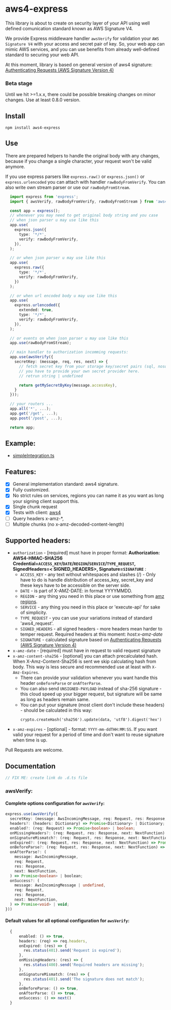 # aws4-express
This library is about to create on security layer of your API using well defined comunication standard known as AWS Signature V4.

We provide Express middleware handler `awsVerify` for validation your `AWS Signature V4` with your access and secret pair of key. So, your web app can mimic AWS services, and you can use benefits from already well-defined standard to securing your web API.

At this moment, library is based on general version of aws4 signature:
[Authenticating Requests (AWS Signature Version 4)](https://docs.aws.amazon.com/AmazonS3/latest/API/sig-v4-authenticating-requests.html)

### Beta stage
Until we hit >=1.x.x, there could be possible breaking changes on minor changes.
Use at least 0.8.0 version.

## Install


```shell
npm install aws4-express
```

## Use

There are prepared helpers to handle the original body with any changes, because if you change a single character, your request won't be valid anymore.

If you use express parsers like `express.raw()` or `express.json()` or `express.urlencoded` you can attach with handler `rawBodyFromVerify`. You can also write own stream parser or use our `rawBodyFromStream`.

```typescript
  import express from 'express';
  import { awsVerify, rawBodyFromVerify, rawBodyFromStream } from 'aws4-express';

  const app = express();
  // whenever you may need to get original body string and you case
  // when json parser u may use like this
  app.use(
    express.json({
      type: '*/*',
      verify: rawBodyFromVerify,
    }),
  );

  // or when json parser u may use like this
  app.use(
    express.raw({
      type: '*/*',
      verify: rawBodyFromVerify,
    })
  );

  // or when url encoded body u may use like this
  app.use(
    express.urlencoded({
      extended: true,
      type: '*/*',
      verify: rawBodyFromVerify,
    }),
  );

  // or events on when json parser u may use like this
  app.use(rawBodyFromStream);

  // main handler to authorization incomming requests:
  app.use(awsVerify({
    secretKey: (message, req, res, next) => {
      // fetch secret key from your storage key/secret pairs (sql, nosql, memory)
      // you have to provide your own secret provider here.
      // retrun string | undefined

      return getMySecretByKey(message.accessKey),
    }
  }));

  // your routers ...
  app.all('*', ...);
  app.get('/get', ...);
  app.post('/post', ...);

  return app;
```

## Example:

- [simpleIntegration.ts](/src/examples/simpleIntegration.ts)

## Features:

- [x] General implementation standard: aws4 signature.
- [x] Fully customized.
- [x] No strict rules on services, regions you can name it as you want as long your signing client support this.
- [x] Single chunk request
- [x] Tests with client: [aws4](https://www.npmjs.com/package/aws4)
- [ ] Query headers x-amz-*,
- [ ] Multiple chunks (no x-amz-decoded-content-length)

## Supported headers:

- `authorization` - [required] must have in proper format: **Authorization: AWS4-HMAC-SHA256
Credential=`ACCESS_KEY`/`DATE`/`REGION`/`SERVICE`/`TYPE_REQUEST`,
SignedHeaders=< SIGNED_HEADERS>,
Signature=`SIGNATURE`** :
  * `ACCESS_KEY` - any text without whitespaces and slashes (/) - Only have to do is handle distribution of access_key, secret_key and these keys have to be accessible on the server side.
  * `DATE` - is part of X-AMZ-DATE: in format YYYYMMDD.
  * `REGION` - any thing you need in this place or use something from [amz regions](https://docs.aws.amazon.com/AmazonRDS/latest/UserGuide/Concepts.RegionsAndAvailabilityZones.html).
  * `SERVICE` - any thing you need in this place or 'execute-api' for sake of simplicity.
  * `TYPE_REQUEST` - you can use your variations instead  of standard 'aws4_request'.
  * `SIGNED_HEADERS` - all signed headers - more headers mean harder to temper request. Required headers at this moment: *host:x-amz-date*
  * `SIGNATURE` - calculated signature based on [Authenticating Requests (AWS Signature Version 4)](https://docs.aws.amazon.com/AmazonS3/latest/API/sig-v4-authenticating-requests.html)
- `x-amz-date` - [required] must have in request to valid request signature
- `x-amz-content-sha256` - [optional] you can attach precalculated hash. When X-Amz-Content-Sha256 is sent we skip calculating hash from body. This way is less secure and recommended use at least with `X-Amz-Expires`.
  * There can provide your validation whenever you want handle this header `onBeforeParse` or `onAfterParse`.
  * You can also send `UNSIGNED-PAYLOAD` instead of sha-256 signature - this cloud speed up your bigger request, but signature will be same as long as headers remain same.
  * You can put your signature (most client don't include these headers) - should be calculated in this way:
    ```
    crypto.createHash('sha256').update(data, 'utf8').digest('hex')
    ```
- `x-amz-expires` - [optional] - format: `YYYY-mm-ddTHH:MM:SS`. If you want valid your request for a period of time and don't want to reuse signature when time is up.

Pull Requests are welcome.

## Documentation

```typescript
// FIX ME: create link do .d.ts file
```

### awsVerify:

#### Complete options configuration for `awsVerify`:
```typescript
express.use(awsVerify({
  secretKey: (message: AwsIncomingMessage, req: Request, res: Response, next: NextFunction) => Promise<string | undefined> | string | undefined;
  headers?: (headers: Dictionary) => Promise<Dictionary> | Dictionary;
  enabled?: (req: Request) => Promise<boolean> | boolean;
  onMissingHeaders?: (req: Request, res: Response, next: NextFunction) => Promise<void> | void;
  onSignatureMismatch?: (req: Request, res: Response, next: NextFunction) => Promise<void> | void;
  onExpired?: (req: Request, res: Response, next: NextFunction) => Promise<void> | void;
  onBeforeParse?: (req: Request, res: Response, next: NextFunction) => Promise<boolean> | boolean;
  onAfterParse?: (
    message: AwsIncomingMessage,
    req: Request,
    res: Response,
    next: NextFunction,
  ) => Promise<boolean> | boolean;
  onSuccess?: (
    message: AwsIncomingMessage | undefined,
    req: Request,
    res: Response,
    next: NextFunction,
  ) => Promise<void> | void;
}))
```

#### Default values for all optional configuration for `awsVerify`:
```typescript
  {
      enabled: () => true,
      headers: (req) => req.headers,
      onExpired: (res) => {
        res.status(401).send('Request is expired');
      },
      onMissingHeaders: (res) => {
        res.status(400).send('Required headers are missing');
      },
      onSignatureMismatch: (res) => {
        res.status(401).send('The signature does not match');
      },
      onBeforeParse: () => true,
      onAfterParse: () => true,
      onSuccess: () => next()
  }
```


